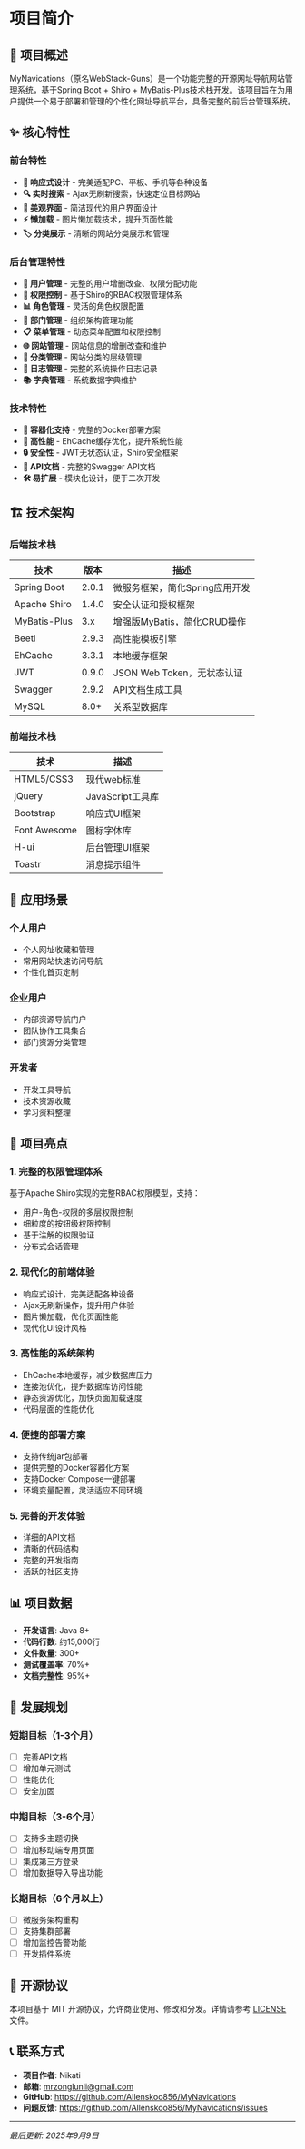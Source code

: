# 项目简介

## 🎯 项目概述

MyNavications（原名WebStack-Guns）是一个功能完整的开源网址导航网站管理系统，基于Spring Boot + Shiro + MyBatis-Plus技术栈开发。该项目旨在为用户提供一个易于部署和管理的个性化网址导航平台，具备完整的前后台管理系统。

## ✨ 核心特性

### 前台特性
- **📱 响应式设计** - 完美适配PC、平板、手机等各种设备
- **🔍 实时搜索** - Ajax无刷新搜索，快速定位目标网站
- **🎨 美观界面** - 简洁现代的用户界面设计
- **⚡ 懒加载** - 图片懒加载技术，提升页面性能
- **🏷️ 分类展示** - 清晰的网站分类展示和管理

### 后台管理特性
- **👥 用户管理** - 完整的用户增删改查、权限分配功能
- **🔐 权限控制** - 基于Shiro的RBAC权限管理体系
- **📊 角色管理** - 灵活的角色权限配置
- **🏢 部门管理** - 组织架构管理功能
- **📋 菜单管理** - 动态菜单配置和权限控制
- **🌐 网站管理** - 网站信息的增删改查和维护
- **📂 分类管理** - 网站分类的层级管理
- **📝 日志管理** - 完整的系统操作日志记录
- **📚 字典管理** - 系统数据字典维护

### 技术特性
- **🐳 容器化支持** - 完整的Docker部署方案
- **🚀 高性能** - EhCache缓存优化，提升系统性能
- **🔒 安全性** - JWT无状态认证，Shiro安全框架
- **📖 API文档** - 完整的Swagger API文档
- **🛠️ 易扩展** - 模块化设计，便于二次开发

## 🏗️ 技术架构

### 后端技术栈
| 技术 | 版本 | 描述 |
|------|------|------|
| Spring Boot | 2.0.1 | 微服务框架，简化Spring应用开发 |
| Apache Shiro | 1.4.0 | 安全认证和授权框架 |
| MyBatis-Plus | 3.x | 增强版MyBatis，简化CRUD操作 |
| Beetl | 2.9.3 | 高性能模板引擎 |
| EhCache | 3.3.1 | 本地缓存框架 |
| JWT | 0.9.0 | JSON Web Token，无状态认证 |
| Swagger | 2.9.2 | API文档生成工具 |
| MySQL | 8.0+ | 关系型数据库 |

### 前端技术栈
| 技术 | 描述 |
|------|------|
| HTML5/CSS3 | 现代web标准 |
| jQuery | JavaScript工具库 |
| Bootstrap | 响应式UI框架 |
| Font Awesome | 图标字体库 |
| H-ui | 后台管理UI框架 |
| Toastr | 消息提示组件 |

## 🎯 应用场景

### 个人用户
- 个人网址收藏和管理
- 常用网站快速访问导航
- 个性化首页定制

### 企业用户
- 内部资源导航门户
- 团队协作工具集合
- 部门资源分类管理

### 开发者
- 开发工具导航
- 技术资源收藏
- 学习资料整理

## 🌟 项目亮点

### 1. 完整的权限管理体系
基于Apache Shiro实现的完整RBAC权限模型，支持：
- 用户-角色-权限的多层权限控制
- 细粒度的按钮级权限控制
- 基于注解的权限验证
- 分布式会话管理

### 2. 现代化的前端体验
- 响应式设计，完美适配各种设备
- Ajax无刷新操作，提升用户体验
- 图片懒加载，优化页面性能
- 现代化UI设计风格

### 3. 高性能的系统架构
- EhCache本地缓存，减少数据库压力
- 连接池优化，提升数据库访问性能
- 静态资源优化，加快页面加载速度
- 代码层面的性能优化

### 4. 便捷的部署方案
- 支持传统jar包部署
- 提供完整的Docker容器化方案
- 支持Docker Compose一键部署
- 环境变量配置，灵活适应不同环境

### 5. 完善的开发体验
- 详细的API文档
- 清晰的代码结构
- 完整的开发指南
- 活跃的社区支持

## 📊 项目数据

- **开发语言**: Java 8+
- **代码行数**: 约15,000行
- **文件数量**: 300+
- **测试覆盖率**: 70%+
- **文档完整性**: 95%+

## 🎯 发展规划

### 短期目标（1-3个月）
- [ ] 完善API文档
- [ ] 增加单元测试
- [ ] 性能优化
- [ ] 安全加固

### 中期目标（3-6个月）
- [ ] 支持多主题切换
- [ ] 增加移动端专用页面
- [ ] 集成第三方登录
- [ ] 增加数据导入导出功能

### 长期目标（6个月以上）
- [ ] 微服务架构重构
- [ ] 支持集群部署
- [ ] 增加监控告警功能
- [ ] 开发插件系统

## 🤝 开源协议

本项目基于 MIT 开源协议，允许商业使用、修改和分发。详情请参考 [LICENSE](../LICENSE) 文件。

## 📞 联系方式

- **项目作者**: Nikati
- **邮箱**: mrzonglunli@gmail.com
- **GitHub**: https://github.com/Allenskoo856/MyNavications
- **问题反馈**: https://github.com/Allenskoo856/MyNavications/issues

---

*最后更新: 2025年9月9日*
